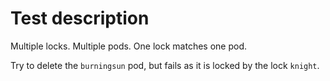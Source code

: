 # Test description

Multiple locks. Multiple pods. One lock matches one pod.

Try to delete the `burningsun` pod, but fails as it is locked by the lock `knight`.
